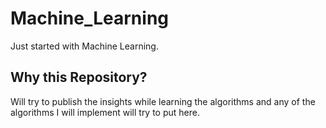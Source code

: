 # Machine_Learning
Just started with Machine Learning. 
## Why this Repository?
Will try to publish the insights while learning the algorithms and any of the algorithms I will implement will try to put here.
